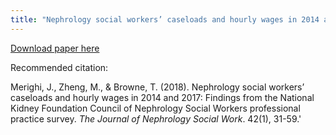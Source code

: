 ```yaml
---
title: "Nephrology social workers’ caseloads and hourly wages in 2014 and 2017: Findings from the National Kidney Foundation Council of Nephrology Social Workers professional practice survey."
---
```


[Download paper here](https://www.kidney.org/sites/default/files/v42a_a3.pdf)

Recommended citation: 

Merighi, J., Zheng, M., & Browne, T. (2018). Nephrology social workers’ caseloads and hourly wages in 2014 and 2017: Findings from the National Kidney Foundation Council of Nephrology Social Workers professional practice survey. <i> The Journal of Nephrology Social Work</i>. 42(1), 31-59.'
